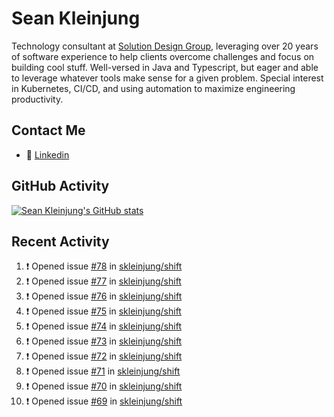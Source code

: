 # Sean Kleinjung

Technology consultant at [Solution Design Group](https://solutiondesign.com/), leveraging over 20 years of software experience to help clients overcome challenges and focus on building cool stuff. Well-versed in Java and Typescript, but eager and able to leverage whatever tools make sense for a given problem. Special interest in Kubernetes, CI/CD, and using automation to maximize engineering productivity.

<!--
**skleinjung/skleinjung** is a ✨ _special_ ✨ repository because its `README.md` (this file) appears on your GitHub profile.

Here are some ideas to get you started:

- 🔭 I’m currently working on ...
- 🌱 I’m currently learning ...
- 👯 I’m looking to collaborate on ...
- 🤔 I’m looking for help with ...
- 💬 Ask me about ...
- 📫 How to reach me: ...
- 😄 Pronouns: ...
- ⚡ Fun fact: ...
-->

## Contact Me

<!-- - 💬 [Personal site](https://phatho-folio.now.sh/) -->
- 🔗 [Linkedin](https://www.linkedin.com/in/sean-kleinjung/)
<!-- - 📧 <a href="mailto:hohuuphat22@gmail.com">Email</a> -->

<!-- - 🤐 <a id="raw-url" href="https://nightly.link/DeKal/dekal-cv-v2/workflows/build/main/huuphatho_cv.zip">Latest Resume (.zip)</a>
- 📄 <a id="raw-url" href="https://raw.githubusercontent.com/DeKal/DeKal/master/cv/phathuuho_cv.pdf">Resume (Manually uploaded)</a> -->

## GitHub Activity

[![Sean Kleinjung's GitHub stats](https://github-readme-stats.vercel.app/api?username=skleinjung&show_icons=true&theme=dark&count_private=true)](https://github.com/skleinjung)

## Recent Activity
<!--START_SECTION:activity-->
1. ❗️ Opened issue [#78](https://github.com/skleinjung/shift/issues/78) in [skleinjung/shift](https://github.com/skleinjung/shift)
2. ❗️ Opened issue [#77](https://github.com/skleinjung/shift/issues/77) in [skleinjung/shift](https://github.com/skleinjung/shift)
3. ❗️ Opened issue [#76](https://github.com/skleinjung/shift/issues/76) in [skleinjung/shift](https://github.com/skleinjung/shift)
4. ❗️ Opened issue [#75](https://github.com/skleinjung/shift/issues/75) in [skleinjung/shift](https://github.com/skleinjung/shift)
5. ❗️ Opened issue [#74](https://github.com/skleinjung/shift/issues/74) in [skleinjung/shift](https://github.com/skleinjung/shift)
6. ❗️ Opened issue [#73](https://github.com/skleinjung/shift/issues/73) in [skleinjung/shift](https://github.com/skleinjung/shift)
7. ❗️ Opened issue [#72](https://github.com/skleinjung/shift/issues/72) in [skleinjung/shift](https://github.com/skleinjung/shift)
8. ❗️ Opened issue [#71](https://github.com/skleinjung/shift/issues/71) in [skleinjung/shift](https://github.com/skleinjung/shift)
9. ❗️ Opened issue [#70](https://github.com/skleinjung/shift/issues/70) in [skleinjung/shift](https://github.com/skleinjung/shift)
10. ❗️ Opened issue [#69](https://github.com/skleinjung/shift/issues/69) in [skleinjung/shift](https://github.com/skleinjung/shift)
<!--END_SECTION:activity-->
